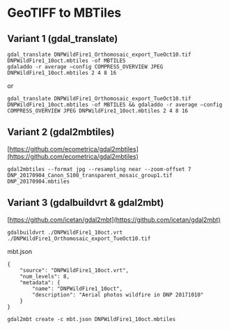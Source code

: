 # GeoTIFF to MBTiles

## Variant 1 (gdal_translate)

```{sh}
gdal_translate DNPWildFire1_Orthomosaic_export_TueOct10.tif DNPWildFire1_10oct.mbtiles -of MBTILES
gdaladdo -r average —config COMPRESS_OVERVIEW JPEG DNPWildFire1_10oct.mbtiles 2 4 8 16
```
or

```{sh}
gdal_translate DNPWildFire1_Orthomosaic_export_TueOct10.tif DNPWildFire1_10oct.mbtiles -of MBTILES && gdaladdo -r average —config COMPRESS_OVERVIEW JPEG DNPWildFire1_10oct.mbtiles 2 4 8 16
```

## Variant 2 (gdal2mbtiles)

[https://github.com/ecometrica/gdal2mbtiles](https://github.com/ecometrica/gdal2mbtiles)

```{sh}
gdal2mbtiles --format jpg --resampling near --zoom-offset 7  DNP_20170904_Canon_S100_transparent_mosaic_group1.tif DNP_20170904.mbtiles
```


## Variant 3 (gdalbuildvrt & gdal2mbt)

[https://github.com/icetan/gdal2mbt](https://github.com/icetan/gdal2mbt)

```{sh}
gdalbuildvrt ./DNPWildFire1_10oct.vrt ./DNPWildFire1_Orthomosaic_export_TueOct10.tif
```

mbt.json 

```{json}
{
    "source": "DNPWildFire1_10oct.vrt",
    "num_levels": 8,
    "metadata": {
        "name": "DNPWildFire1_10oct",
        "description": "Aerial photos wildfire in DNP 20171010"
    }
}
```

```{sh}
gdal2mbt create -c mbt.json DNPWildFire1_10oct.mbtiles
```


